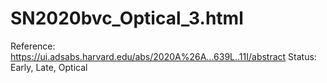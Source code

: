 # SN2020bvc_Optical_3.html

Reference: https://ui.adsabs.harvard.edu/abs/2020A%26A...639L..11I/abstract
Status: Early, Late, Optical